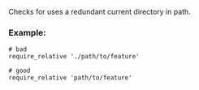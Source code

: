 Checks for uses a redundant current directory in path.

### Example:

    # bad
    require_relative './path/to/feature'

    # good
    require_relative 'path/to/feature'

